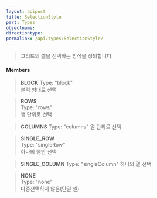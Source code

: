 ```yaml
---
layout: apipost
title: SelectionStyle
part: Types
objectname: 
directiontype: 
permalink: /api/types/SelectionStyle/
---
```



> 그리드의 셀을 선택하는 방식을 정의합니다.

#### Members

> **BLOCK**
> Type: "block"  
> 블럭 형태로 선택            

> **ROWS**    
> Type: "rows"   
> 행 단위로 선택              

> **COLUMNS** 
> Type: "columns"
> 열 단위로 선택              

> **SINGLE_ROW**    
> Type: "singleRow"   
> 하나의 행만 선택              

> **SINGLE_COLUMN** 
> Type: "singleColumn"
> 하나의 열 선택  
            
> **NONE**    
> Type: "none"   
> 다중선택하지 않음(단일 셀)  

